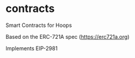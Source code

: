 # contracts
Smart Contracts for Hoops

Based on the ERC-721A spec (https://erc721a.org)

Implements EIP-2981